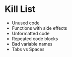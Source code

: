 Kill List
=========
* Unused code
* Functions with side effects
* Unformatted code
* Repeated code blocks
* Bad variable names
* Tabs vs Spaces
